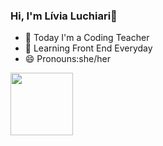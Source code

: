 ### Hi, I'm Lívia Luchiari👋


- 🔭 Today I'm a Coding Teacher
- 🌱 Learning Front End Everyday
- 😄 Pronouns:she/her

<a href="https://www.linkedin.com/in/livialuchiari/" target="_blank"> <img src="[https://cdn.jsdelivr.net/gh/devicons/devicon@v2.15.1/devicon.min.css](https://cdn.jsdelivr.net/gh/devicons/devicon/icons/linkedin/linkedin-original.svg)" alt="" width="100px" height="100px"> </a>



          
